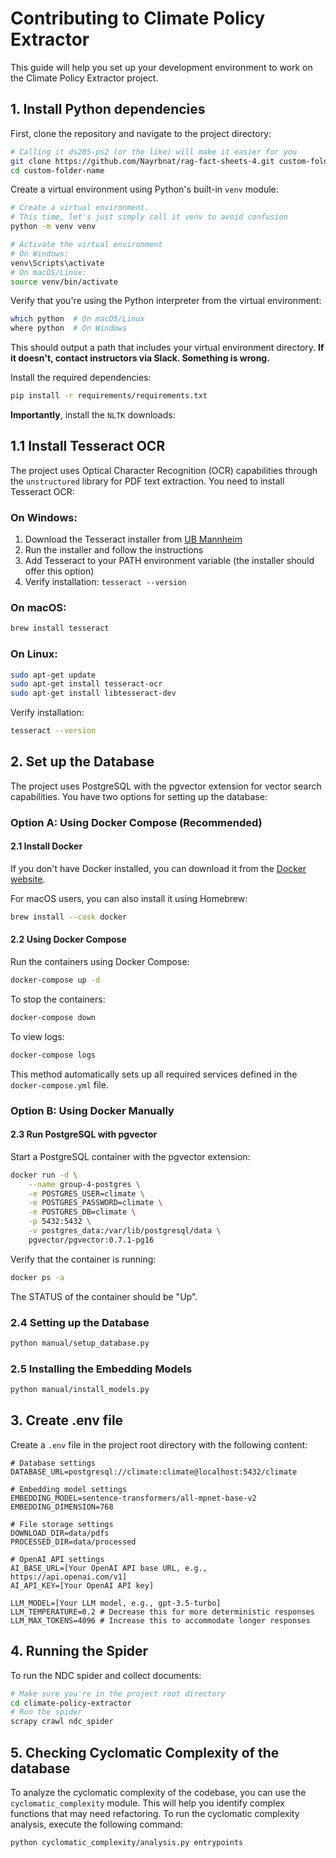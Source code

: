 # Contributing to Climate Policy Extractor

This guide will help you set up your development environment to work on the Climate Policy Extractor project.

## 1. Install Python dependencies

First, clone the repository and navigate to the project directory:

```bash
# Calling it ds205-ps2 (or the like) will make it easier for you
git clone https://github.com/Nayrbnat/rag-fact-sheets-4.git custom-folder-name
cd custom-folder-name
```

Create a virtual environment using Python's built-in `venv` module:

```bash
# Create a virtual environment. 
# This time, let's just simply call it venv to avoid confusion
python -m venv venv

# Activate the virtual environment
# On Windows:
venv\Scripts\activate
# On macOS/Linux:
source venv/bin/activate
```

Verify that you're using the Python interpreter from the virtual environment:

```bash
which python  # On macOS/Linux
where python  # On Windows
```

This should output a path that includes your virtual environment directory. **If it doesn't, contact instructors via Slack. Something is wrong.**

Install the required dependencies:

```bash
pip install -r requirements/requirements.txt
```

**Importantly**, install the `NLTK` downloads:

## 1.1 Install Tesseract OCR

The project uses Optical Character Recognition (OCR) capabilities through the `unstructured` library for PDF text extraction. You need to install Tesseract OCR:

### On Windows:
1. Download the Tesseract installer from [UB Mannheim](https://github.com/UB-Mannheim/tesseract/wiki)
2. Run the installer and follow the instructions
3. Add Tesseract to your PATH environment variable (the installer should offer this option)
4. Verify installation: `tesseract --version`

### On macOS:
```bash
brew install tesseract
```

### On Linux:
```bash
sudo apt-get update
sudo apt-get install tesseract-ocr
sudo apt-get install libtesseract-dev
```

Verify installation:
```bash
tesseract --version
```

## 2. Set up the Database

The project uses PostgreSQL with the pgvector extension for vector search capabilities. You have two options for setting up the database:

### Option A: Using Docker Compose (Recommended)

#### 2.1 Install Docker

If you don't have Docker installed, you can download it from the [Docker website](https://www.docker.com/products/docker-desktop/).

For macOS users, you can also install it using Homebrew:

```bash
brew install --cask docker
```

#### 2.2 Using Docker Compose

Run the containers using Docker Compose:

```bash
docker-compose up -d
```

To stop the containers:

```bash
docker-compose down
```

To view logs:

```bash
docker-compose logs
```

This method automatically sets up all required services defined in the `docker-compose.yml` file.

### Option B: Using Docker Manually

#### 2.3 Run PostgreSQL with pgvector

Start a PostgreSQL container with the pgvector extension:

```bash
docker run -d \
    --name group-4-postgres \
    -e POSTGRES_USER=climate \
    -e POSTGRES_PASSWORD=climate \
    -e POSTGRES_DB=climate \
    -p 5432:5432 \
    -v postgres_data:/var/lib/postgresql/data \
    pgvector/pgvector:0.7.1-pg16
```

Verify that the container is running:

```bash
docker ps -a
```

The STATUS of the container should be "Up".

### 2.4 Setting up the Database
```bash
python manual/setup_database.py 
```

### 2.5 Installing the Embedding Models

```bash
python manual/install_models.py 
```

## 3. Create .env file
Create a `.env` file in the project root directory with the following content:

```plaintext
# Database settings
DATABASE_URL=postgresql://climate:climate@localhost:5432/climate

# Embedding model settings
EMBEDDING_MODEL=sentence-transformers/all-mpnet-base-v2
EMBEDDING_DIMENSION=768

# File storage settings
DOWNLOAD_DIR=data/pdfs
PROCESSED_DIR=data/processed

# OpenAI API settings
AI_BASE_URL=[Your OpenAI API base URL, e.g., https://api.openai.com/v1]
AI_API_KEY=[Your OpenAI API key]

LLM_MODEL=[Your LLM model, e.g., gpt-3.5-turbo]
LLM_TEMPERATURE=0.2 # Decrease this for more deterministic responses
LLM_MAX_TOKENS=4096 # Increase this to accommodate longer responses
```

## 4. Running the Spider

To run the NDC spider and collect documents:

```bash
# Make sure you're in the project root directory
cd climate-policy-extractor
# Run the spider
scrapy crawl ndc_spider
```


## 5. Checking Cyclomatic Complexity of the database
To analyze the cyclomatic complexity of the codebase, you can use the `cyclomatic_complexity` module. This will help you identify complex functions that may need refactoring.
To run the cyclomatic complexity analysis, execute the following command:

```bash
python cyclomatic_complexity/analysis.py entrypoints
```
